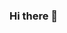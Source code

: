 ### Hi there 👋

<!--
**ahoover92/ahoover92** is a ✨ _special_ ✨ repository because its `README.md` (this file) appears on your GitHub profile.

Here are some ideas to get you started:

- 🔭 I’m currently working on improving my skills with SQL, Python and Tableau with help from DataCamp and Masterschool.
- 🤔 I’m looking for help with improving my codes so they are cleaner and more useful.
- 📫 How to reach me: through my LinkedIn profile.
-->
